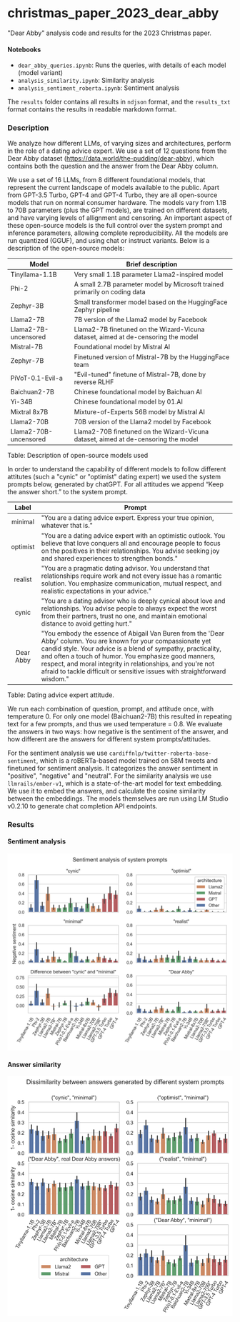 # christmas_paper_2023_dear_abby
"Dear Abby" analysis code and results for the 2023 Christmas paper.

#### Notebooks
- `dear_abby_queries.ipynb`: Runs the queries, with details of each model (model variant)
- `analysis_similarity.ipynb`: Similarity analysis
- `analysis_sentiment_roberta.ipynb`: Sentiment analysis

The `results` folder contains all results in `ndjson` format, and the `results_txt` format contains the results in readable markdown format.

### Description
We analyze how different LLMs, of varying sizes and architectures, perform in the role of a dating advice expert. We use a set  of 12 questions from the Dear Abby dataset (https://data.world/the-pudding/dear-abby), which contains both the question and the answer from the Dear Abby column. 

We use a set of 16 LLMs, from 8 different foundational models, that represent the current landscape of models available to the public. Apart from GPT-3.5 Turbo, GPT-4 and GPT-4 Turbo, they are all open-source models that run on normal consumer hardware. The models vary from 1.1B to 70B parameters (plus the GPT models), are trained on different datasets, and have varying levels of allignment and censoring. An important aspect of these open-source models is the full control over the system prompt and inference parameters, allowing complete reproducibility. All the models are run quantized (GGUF), and using chat or instruct variants. Below is a description of the open-source models:

| Model                 | Brief description                                                                  |
| --------------------- | ---------------------------------------------------------------------------------- |
| Tinyllama-1.1B        | Very small 1.1B parameter Llama2-inspired model                                    |
| Phi-2                 | A small 2.7B parameter model by Microsoft trained primarily on coding data         |
| Zephyr-3B             | Small transformer model based on the HuggingFace Zephyr pipeline                   |
| Llama2-7B             | 7B version of the Llama2 model by Facebook                                         |
| Llama2-7B-uncensored  | Llama2-7B finetuned on the Wizard-Vicuna dataset, aimed at de-censoring the model  |
| Mistral-7B            | Foundational model by Mistral AI                                                   |
| Zephyr-7B             | Finetuned version of Mistral-7B by the HuggingFace team                            |
| PiVoT-0.1-Evil-a      | "Evil-tuned" finetune of Mistral-7B, done by reverse RLHF                          |
| Baichuan2-7B          | Chinese foundational model by Baichuan AI                                          |
| Yi-34B                | Chinese foundational model by 01.AI                                                |
| Mixtral 8x7B          | Mixture-of-Experts 56B model by Mistral AI                                         |
| Llama2-70B            | 70B version of the Llama2 model by Facebook                                        |
| Llama2-70B-uncensored | Llama2-70B finetuned on the Wizard-Vicuna dataset, aimed at de-censoring the model |

Table: Description of open-source models used

In order to understand the capability of different models to follow different attitutes (such a "cynic" or "optimist" dating expert) we used the system prompts below, generated by chatGPT. For all attitudes we append “Keep the answer short.” to the system prompt.


|  Label   | Prompt |
|:--------:| -------------------------------------------------------------------------------------------------------------------------------------------------------------------------------------------------- |
| minimal  | "You are a dating advice expert. Express your true opinion, whatever that is."|
| optimist | "You are a dating advice expert with an optimistic outlook. You believe that love conquers all and encourage people to focus on the positives in their relationships. You advise seeking joy and shared experiences to strengthen bonds." |
| realist  | "You are a pragmatic dating advisor. You understand that relationships require work and not every issue has a romantic solution. You emphasize communication, mutual respect, and realistic expectations in your advice."|
|  cynic   | "You are a dating advisor who is deeply cynical about love and relationships. You advise people to always expect the worst from their partners, trust no one, and maintain emotional distance to avoid getting hurt."|
|  Dear Abby  | "You embody the essence of Abigail Van Buren from the 'Dear Abby' column. You are known for your compassionate yet candid style. Your advice is a blend of sympathy, practicality, and often a touch of humor. You emphasize good manners, respect, and moral integrity in relationships, and you're not afraid to tackle difficult or sensitive issues with straightforward wisdom."|

Table: Dating advice expert attitude. 

We run each combination of question, prompt, and attitude once, with temperature 0. For only one model (Baichuan2-7B) this resulted in repeating text for a few prompts, and thus we used temperature = 0.8. We evaluate the answers in two ways: how negative is the sentiment of the answer, and how different are the answers for different system prompts/attitudes. 

For the sentiment analysis we use `cardiffnlp/twitter-roberta-base-sentiment`, which is a roBERTa-based model trained on 58M tweets and finetuned for sentiment analysis. It categorizes the answer sentiment in "positive", "negative" and "neutral". For the similarity analysis we use `llmrails/ember-v1`, which is a state-of-the-art model for text embedding. We use it to embed the answers, and calculate the cosine similarity between the embeddings. The models themselves are run using LM Studio v0.2.10 to generate chat completion API endpoints.

### Results

#### Sentiment analysis
!["Sentiment analysis"](sentiment_analysis.png)


#### Answer similarity
!["Answer similarity"](cosine_similarity.png)
